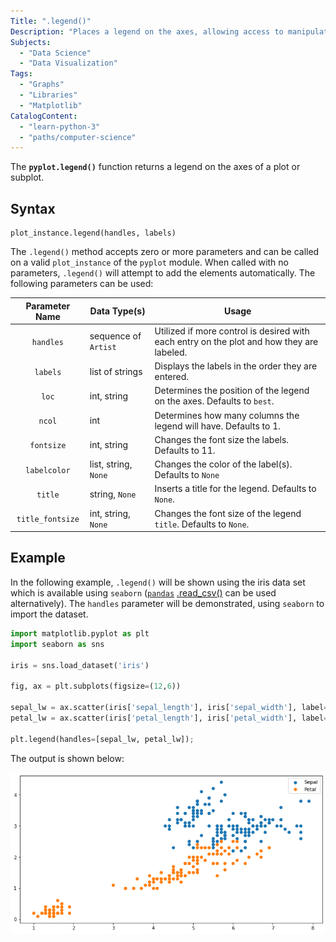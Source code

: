 ```yaml
---
Title: ".legend()"
Description: "Places a legend on the axes, allowing access to manipulate parameters of the legend."
Subjects:
  - "Data Science"
  - "Data Visualization"
Tags:
  - "Graphs"
  - "Libraries"
  - "Matplotlib"
CatalogContent:
  - "learn-python-3"
  - "paths/computer-science"
---
```


The **`pyplot.legend()`** function returns a legend on the axes of a plot or subplot.

## Syntax

```pseudo
plot_instance.legend(handles, labels)
```

The `.legend()` method accepts zero or more parameters and can be called on a valid `plot_instance` of the `pyplot` module. When called with no parameters, `.legend()` will attempt to add the elements automatically. The following parameters can be used:

|  Parameter Name  | Data Type(s)         | Usage                                                                                     |
| :--------------: | -------------------- | ----------------------------------------------------------------------------------------- |
|    `handles`     | sequence of `Artist` | Utilized if more control is desired with each entry on the plot and how they are labeled. |
|     `labels`     | list of strings      | Displays the labels in the order they are entered.                                        |
|      `loc`       | int, string          | Determines the position of the legend on the axes. Defaults to `best`.                    |
|      `ncol`      | int                  | Determines how many columns the legend will have. Defaults to 1.                          |
|    `fontsize`    | int, string          | Changes the font size the labels. Defaults to 11.                                         |
|   `labelcolor`   | list, string, `None` | Changes the color of the label(s). Defaults to `None`                                     |
|     `title`      | string, `None`       | Inserts a title for the legend. Defaults to `None`.                                       |
| `title_fontsize` | int, string, `None`  | Changes the font size of the legend `title`. Defaults to `None`.                          |

## Example

In the following example, `.legend()` will be shown using the iris data set which is available using `seaborn` ([`pandas`](https://www.codecademy.com/resources/docs/pandas) [.read_csv()](https://www.codecademy.com/resources/docs/pandas/built-in-functions/read-csv) can be used alternatively). The `handles` parameter will be demonstrated, using `seaborn` to import the dataset.

```py
import matplotlib.pyplot as plt
import seaborn as sns

iris = sns.load_dataset('iris')

fig, ax = plt.subplots(figsize=(12,6))

sepal_lw = ax.scatter(iris['sepal_length'], iris['sepal_width'], label='Sepal')
petal_lw = ax.scatter(iris['petal_length'], iris['petal_width'], label='Petal')

plt.legend(handles=[sepal_lw, petal_lw]);
```

The output is shown below:

![Output of matplotlib.pyplot.legend() function from seaborn example](/media/matplotlib-legend-1.png)
